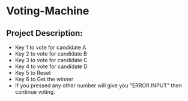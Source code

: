 # Voting-Machine

## Project Description:

- Key 1 to vote for candidate A
- Key 2 to vote for candidate B
- Key 3 to vote for candidate C
- Key 4 to vote for candidate D
- Key 5 to Reset
- Key 6 to Get the winner
- If you pressed any other number will give you "ERROR INPUT" then continue voting. 
